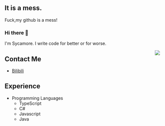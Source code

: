 ## It is a mess.
Fuck,my github is a mess!

### Hi there 👋
I'm Sycamore. I write code for better or for worse.

<img align="right" src="https://github-readme-stats.vercel.app/api?username=Sycamore0&theme=darcula&show_icons=true&count_private=true">

## Contact Me
- [Bilibili](https://space.bilibili.com/390270798)

## Experience
- Programming Languages
  - TypeScript
  - C#
  - Javascript
  - Java

